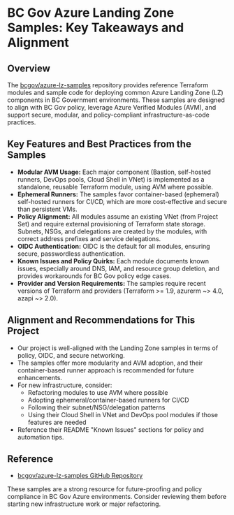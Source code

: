 # BC Gov Azure Landing Zone Samples: Key Takeaways and Alignment

## Overview

The [bcgov/azure-lz-samples](https://github.com/bcgov/azure-lz-samples) repository provides reference Terraform modules and sample code for deploying common Azure Landing Zone (LZ) components in BC Government environments. These samples are designed to align with BC Gov policy, leverage Azure Verified Modules (AVM), and support secure, modular, and policy-compliant infrastructure-as-code practices.

## Key Features and Best Practices from the Samples

- **Modular AVM Usage:** Each major component (Bastion, self-hosted runners, DevOps pools, Cloud Shell in VNet) is implemented as a standalone, reusable Terraform module, using AVM where possible.
- **Ephemeral Runners:** The samples favor container-based (ephemeral) self-hosted runners for CI/CD, which are more cost-effective and secure than persistent VMs.
- **Policy Alignment:** All modules assume an existing VNet (from Project Set) and require external provisioning of Terraform state storage. Subnets, NSGs, and delegations are created by the modules, with correct address prefixes and service delegations.
- **OIDC Authentication:** OIDC is the default for all modules, ensuring secure, passwordless authentication.
- **Known Issues and Policy Quirks:** Each module documents known issues, especially around DNS, IAM, and resource group deletion, and provides workarounds for BC Gov policy edge cases.
- **Provider and Version Requirements:** The samples require recent versions of Terraform and providers (Terraform >= 1.9, azurerm ~> 4.0, azapi ~> 2.0).

## Alignment and Recommendations for This Project

- Our project is well-aligned with the Landing Zone samples in terms of policy, OIDC, and secure networking.
- The samples offer more modularity and AVM adoption, and their container-based runner approach is recommended for future enhancements.
- For new infrastructure, consider:
  - Refactoring modules to use AVM where possible
  - Adopting ephemeral/container-based runners for CI/CD
  - Following their subnet/NSG/delegation patterns
  - Using their Cloud Shell in VNet and DevOps pool modules if those features are needed
- Reference their README "Known Issues" sections for policy and automation tips.

## Reference

- [bcgov/azure-lz-samples GitHub Repository](https://github.com/bcgov/azure-lz-samples)

These samples are a strong resource for future-proofing and policy compliance in BC Gov Azure environments. Consider reviewing them before starting new infrastructure work or major refactoring.
